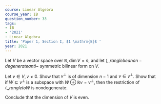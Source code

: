 ```yaml
---
course: Linear Algebra
course_year: IB
question_number: 33
tags:
- IB
- '2021'
- Linear Algebra
title: 'Paper 1, Section I, $1 \mathrm{E}$ '
year: 2021
---
```




Let $V$ be a vector space over $\mathbb{R}, \operatorname{dim} V=n$, and let $\langle,$,$rangle be a non-degenerate anti-$ symmetric bilinear form on $V$.

Let $v \in V, v \neq 0$. Show that $v^{\perp}$ is of dimension $n-1$ and $v \in v^{\perp}$. Show that if $W \subseteq v^{\perp}$ is a subspace with $W \oplus \mathbb{R} v=v^{\perp}$, then the restriction of $\langle,$,$rangle to W$ is nondegenerate.

Conclude that the dimension of $V$ is even.